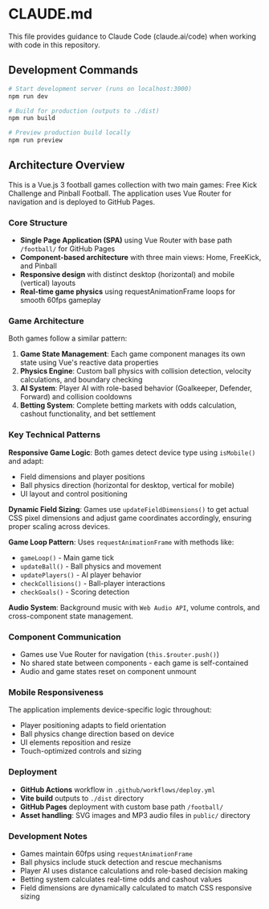 # CLAUDE.md

This file provides guidance to Claude Code (claude.ai/code) when working with code in this repository.

## Development Commands

```bash
# Start development server (runs on localhost:3000)
npm run dev

# Build for production (outputs to ./dist)
npm run build

# Preview production build locally
npm run preview
```

## Architecture Overview

This is a Vue.js 3 football games collection with two main games: Free Kick Challenge and Pinball Football. The application uses Vue Router for navigation and is deployed to GitHub Pages.

### Core Structure

- **Single Page Application (SPA)** using Vue Router with base path `/football/` for GitHub Pages
- **Component-based architecture** with three main views: Home, FreeKick, and Pinball
- **Responsive design** with distinct desktop (horizontal) and mobile (vertical) layouts
- **Real-time game physics** using requestAnimationFrame loops for smooth 60fps gameplay

### Game Architecture

Both games follow a similar pattern:

1. **Game State Management**: Each game component manages its own state using Vue's reactive data properties
2. **Physics Engine**: Custom ball physics with collision detection, velocity calculations, and boundary checking
3. **AI System**: Player AI with role-based behavior (Goalkeeper, Defender, Forward) and collision cooldowns
4. **Betting System**: Complete betting markets with odds calculation, cashout functionality, and bet settlement

### Key Technical Patterns

**Responsive Game Logic**: Both games detect device type using `isMobile()` and adapt:
- Field dimensions and player positions
- Ball physics direction (horizontal for desktop, vertical for mobile) 
- UI layout and control positioning

**Dynamic Field Sizing**: Games use `updateFieldDimensions()` to get actual CSS pixel dimensions and adjust game coordinates accordingly, ensuring proper scaling across devices.

**Game Loop Pattern**: Uses `requestAnimationFrame` with methods like:
- `gameLoop()` - Main game tick
- `updateBall()` - Ball physics and movement
- `updatePlayers()` - AI player behavior
- `checkCollisions()` - Ball-player interactions
- `checkGoals()` - Scoring detection

**Audio System**: Background music with `Web Audio API`, volume controls, and cross-component state management.

### Component Communication

- Games use Vue Router for navigation (`this.$router.push()`)
- No shared state between components - each game is self-contained
- Audio and game states reset on component unmount

### Mobile Responsiveness

The application implements device-specific logic throughout:
- Player positioning adapts to field orientation
- Ball physics change direction based on device
- UI elements reposition and resize
- Touch-optimized controls and sizing

### Deployment

- **GitHub Actions** workflow in `.github/workflows/deploy.yml`
- **Vite build** outputs to `./dist` directory
- **GitHub Pages** deployment with custom base path `/football/`
- **Asset handling**: SVG images and MP3 audio files in `public/` directory

### Development Notes

- Games maintain 60fps using `requestAnimationFrame`
- Ball physics include stuck detection and rescue mechanisms
- Player AI uses distance calculations and role-based decision making
- Betting system calculates real-time odds and cashout values
- Field dimensions are dynamically calculated to match CSS responsive sizing